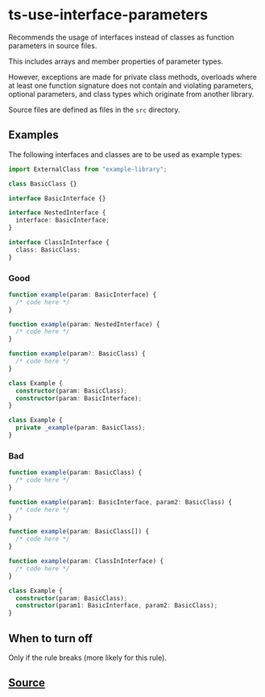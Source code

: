 # ts-use-interface-parameters

Recommends the usage of interfaces instead of classes as function parameters in source files.

This includes arrays and member properties of parameter types.

However, exceptions are made for private class methods, overloads where at least one function signature does not contain and violating parameters, optional parameters, and class types which originate from another library.

Source files are defined as files in the `src` directory.

## Examples

The following interfaces and classes are to be used as example types:

```ts
import ExternalClass from "example-library";

class BasicClass {}

interface BasicInterface {}

interface NestedInterface {
  interface: BasicInterface;
}

interface ClassInInterface {
  class: BasicClass;
}
```

### Good

```ts
function example(param: BasicInterface) {
  /* code here */
}
```

```ts
function example(param: NestedInterface) {
  /* code here */
}
```

```ts
function example(param?: BasicClass) {
  /* code here */
}
```

```ts
class Example {
  constructor(param: BasicClass);
  constructor(param: BasicInterface);
}
```

```ts
class Example {
  private _example(param: BasicClass);
}
```

### Bad

```ts
function example(param: BasicClass) {
  /* code here */
}
```

```ts
function example(param1: BasicInterface, param2: BasicClass) {
  /* code here */
}
```

```ts
function example(param: BasicClass[]) {
  /* code here */
}
```

```ts
function example(param: ClassInInterface) {
  /* code here */
}
```

```ts
class Example {
  constructor(param: BasicClass);
  constructor(param1: BasicInterface, param2: BasicClass);
}
```

## When to turn off

Only if the rule breaks (more likely for this rule).

## [Source](https://azure.github.io/azure-sdk/typescript_design.html#ts-use-interface-parameters)
